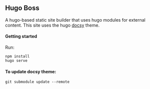 ## Hugo Boss

A hugo-based static site builder that uses hugo modules for external
content.  This site uses the hugo [docsy](https://github.com/google/docsy) theme.

#### Getting started

Run:
```
npm install
hugo serve
```

#### To update docsy theme:
```git submodule update --remote```
